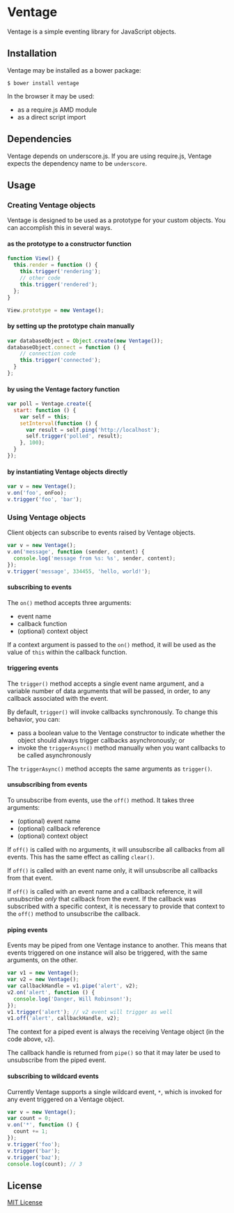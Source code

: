 # Ventage

Ventage is a simple eventing library for JavaScript objects.

## Installation

Ventage may be installed as a bower package:

```
$ bower install ventage
```

In the browser it may be used:

- as a require.js AMD module
- as a direct script import

## Dependencies

Ventage depends on underscore.js. If you are using require.js, Ventage expects the dependency name to be `underscore`.

## Usage

### Creating Ventage objects

Ventage is designed to be used as a prototype for your custom objects. You can accomplish this in several ways.

#### as the prototype to a constructor function

```javascript
function View() {
  this.render = function () {
    this.trigger('rendering');
    // other code
    this.trigger('rendered');
  };
}

View.prototype = new Ventage();
```

#### by setting up the prototype chain manually

```javascript
var databaseObject = Object.create(new Ventage());
databaseObject.connect = function () {
    // connection code
    this.trigger('connected');
  }
};
```

#### by using the Ventage factory function

```javascript
var poll = Ventage.create({
  start: function () {
    var self = this;
    setInterval(function () {
      var result = self.ping('http://localhost');
      self.trigger('polled', result);
    }, 100);
  }
});
```

#### by instantiating Ventage objects directly

```javascript
var v = new Ventage();
v.on('foo', onFoo);
v.trigger('foo', 'bar');
```

### Using Ventage objects

Client objects can subscribe to events raised by Ventage objects.

```javascript
var v = new Ventage();
v.on('message', function (sender, content) {
  console.log('message from %s: %s', sender, content);
});
v.trigger('message', 334455, 'hello, world!');
```

#### subscribing to events

The `on()` method accepts three arguments:

- event name
- callback function
- (optional) context object

If a context argument is passed to the `on()` method, it will be used as the value of `this` within the callback function.

#### triggering events

The `trigger()` method accepts a single event name argument, and a variable number of data arguments that will be passed, in order, to any callback associated with the event.

By default, `trigger()` will invoke callbacks synchronously. To change this behavior, you can:

- pass a boolean value to the Ventage constructor to indicate whether the object should always trigger callbacks asynchronously; or
- invoke the `triggerAsync()` method manually when you want callbacks to be called asynchronously

The `triggerAsync()` method accepts the same arguments as `trigger()`.

#### unsubscribing from events

To unsubscribe from events, use the `off()` method. It takes three arguments:

- (optional) event name
- (optional) callback reference
- (optional) context object

If `off()` is called with no arguments, it will unsubscribe all callbacks from all events. This has the same effect as calling `clear()`.

If `off()` is called with an event name only, it will unsubscribe all callbacks from that event.

If `off()` is called with an event name and a callback reference, it will unsubscribe _only_ that callback from the event. If the callback was subscribed with a specific context, it is necessary to provide that context to the `off()` method to unsubscribe the callback.

#### piping events

Events may be piped from one Ventage instance to another. This means that events triggered on one instance will also be triggered, with the same arguments, on the other.

```javascript
var v1 = new Ventage();
var v2 = new Ventage();
var callbackHandle = v1.pipe('alert', v2);
v2.on('alert', function () {
  console.log('Danger, Will Robinson!');
});
v1.trigger('alert'); // v2 event will trigger as well
v1.off('alert', callbackHandle, v2);
```

The context for a piped event is always the receiving Ventage object (in the code above, `v2`).

The callback handle is returned from `pipe()` so that it may later be used to unsubscribe from the piped event.

#### subscribing to wildcard events

Currently Ventage supports a single wildcard event, `*`, which is invoked for any event triggered on a Ventage object.

```javascript
var v = new Ventage();
var count = 0;
v.on('*', function () {
  count += 1;
});
v.trigger('foo');
v.trigger('bar');
v.trigger('baz');
console.log(count); // 3
```

## License

[MIT License](LICENSE)